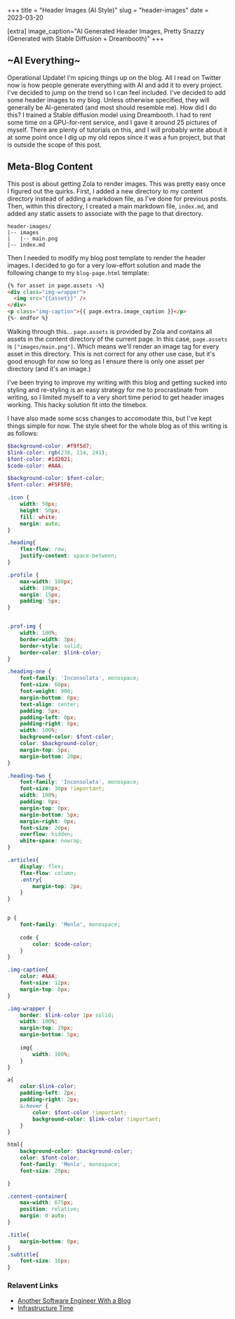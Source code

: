 +++
title = "Header Images (AI Style)"
slug = "header-images"
date = 2023-03-20

[extra]
image_caption="AI Generated Header Images, Pretty Snazzy (Generated with Stable Diffusion + Dreambooth)"
+++

## ~AI Everything~

Operational Update! I'm spicing things up on the blog. All I read on Twitter now is how people generate everything with AI and add it to every project. I've decided to jump on the trend so I can feel included. I've decided to add some header images to my blog. Unless otherwise specified, they will generally be AI-generated (and most should resemble me). How did I do this? I trained a Stable diffusion model using Dreambooth. I had to rent some time on a GPU-for-rent service, and I gave it around 25 pictures of myself. There are plenty of tutorials on this, and I will probably write about it at some point once I dig up my old repos since it was a fun project, but that is outside the scope of this post.

## Meta-Blog Content

This post is about getting Zola to render images. This was pretty easy once I figured out the quirks. First, I added a new directory to my content directory instead of adding a markdown file, as I've done for previous posts. Then, within this directory, I created a main markdown file, `index.md`, and added any static assets to associate with the page to that directory. 

```
header-images/
|-- images
|   |-- main.png
|-- index.md
```

Then I needed to modify my blog post template to render the header images. I decided to go for a very low-effort solution and made the following change to my `blog-page.html` template:

```html
{% for asset in page.assets -%}
<div class="img-wrapper">
  <img src="{{asset}}" />
</div>
<p class="img-caption">{{ page.extra.image_caption }}</p>
{%- endfor %}
```

Walking through this... `page.assets` is provided by Zola and contains all assets in the content directory of the current page. In this case, `page.assets` is `["images/main.png"]`. Which means we'll render an image tag for every asset in this directory. This is not correct for any other use case, but it's good enough for now so long as I ensure there is only one asset per directory (and it's an image.) 

I've been trying to improve my writing with this blog and getting sucked into styling and re-styling is an easy strategy for me to procrastinate from writing, so I limited myself to a very short time period to get header images working. This hacky solution fit into the timebox.

I have also made some scss changes to accomodate this, but I've kept things simple for now. The style sheet for the whole blog as of this writing is as follows:

```scss
$background-color: #f9f5d7;
$link-color: rgb(238, 114, 241);
$font-color: #1d2021;
$code-color: #AAA;

$background-color: $font-color;
$font-color: #F5F5F0;

.icon {
    width: 50px;
    height: 50px;
    fill: white;
    margin: auto;
}

.heading{
    flex-flow: row;
    justify-content: space-between;
}

.profile {
    max-width: 100px;
    width: 100px;
    margin: 15px;
    padding: 5px;
}


.prof-img {
    width: 100%;
    border-width: 3px;
    border-style: solid;
    border-color: $link-color;
}

.heading-one {
    font-family: 'Inconsolata', monospace;
    font-size: 60px;
    font-weight: 900;
    margin-bottom: 0px;
    text-align: center;
    padding: 5px;
    padding-left: 0px;
    padding-right: 0px;
    width: 100%;
    background-color: $font-color;
    color: $background-color;
    margin-top: 5px;
    margin-bottom: 20px;
}

.heading-two {
    font-family: 'Inconsolata', monospace;
    font-size: 30px !important;
    width: 100%;
    padding: 0px;
    margin-top: 0px;
    margin-bottom: 5px;
    margin-right: 0px;
    font-size: 20px;
    overflow: hidden;
    white-space: nowrap;
}

.articles{
    display: flex;
    flex-flow: column;
    .entry{
        margin-top: 2px;
    }
}


p {
    font-family: 'Menlo', monospace;
    
    code {
        color: $code-color;
    }
}

.img-caption{
    color: #AAA; 
    font-size: 12px;
    margin-top: 0px;
}

.img-wrapper {
    border: $link-color 1px solid;
    width: 100%;
    margin-top: 20px;
    margin-bottom: 5px;
        
    img{
        width: 100%;
    }
}

a{
    color:$link-color;
    padding-left: 2px;
    padding-right: 2px;
    &:hover {
        color: $font-color !important;
        background-color: $link-color !important;
    }
}

html{
    background-color: $background-color;
    color: $font-color; 
    font-family: 'Menlo', monospace;
    font-size: 20px;

}

.content-container{
    max-width: 675px;
    position: relative;
    margin: 0 auto;
}

.title{
    margin-bottom: 0px;
}
.subtitle{
    font-size: 16px;
}
```

### Relavent Links

* [Another Software Engineer With a Blog](https://lyon.lol/blog/first-post/)
* [Infrastructure Time](https://lyon.lol/blog/code/)